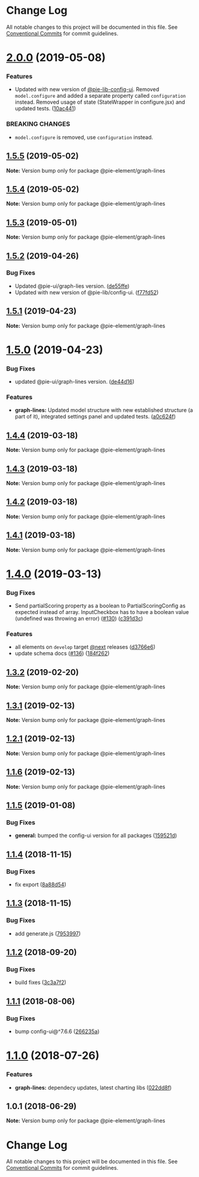 # Change Log

All notable changes to this project will be documented in this file.
See [Conventional Commits](https://conventionalcommits.org) for commit guidelines.

# [2.0.0](https://github.com/pie-framework/pie-elements/compare/@pie-element/graph-lines@1.5.5...@pie-element/graph-lines@2.0.0) (2019-05-08)


### Features

* Updated with new version of [@pie-lib-config-ui](https://github.com/pie-lib-config-ui). Removed `model.configure` and added a separate property called `configuration` instead. Removed usage of state (StateWrapper in configure.jsx) and updated tests. ([10ac441](https://github.com/pie-framework/pie-elements/commit/10ac441))


### BREAKING CHANGES

* `model.configure` is removed, use `configuration` instead.





## [1.5.5](https://github.com/pie-framework/pie-elements/compare/@pie-element/graph-lines@1.5.4...@pie-element/graph-lines@1.5.5) (2019-05-02)

**Note:** Version bump only for package @pie-element/graph-lines





## [1.5.4](https://github.com/pie-framework/pie-elements/compare/@pie-element/graph-lines@1.5.3...@pie-element/graph-lines@1.5.4) (2019-05-02)

**Note:** Version bump only for package @pie-element/graph-lines





## [1.5.3](https://github.com/pie-framework/pie-elements/compare/@pie-element/graph-lines@1.5.2...@pie-element/graph-lines@1.5.3) (2019-05-01)

**Note:** Version bump only for package @pie-element/graph-lines





## [1.5.2](https://github.com/pie-framework/pie-elements/compare/@pie-element/graph-lines@1.5.1...@pie-element/graph-lines@1.5.2) (2019-04-26)


### Bug Fixes

* Updated @pie-ui/graph-lies version. ([de55ffe](https://github.com/pie-framework/pie-elements/commit/de55ffe))
* Updated with new version of @pie-lib/config-ui. ([f77fd52](https://github.com/pie-framework/pie-elements/commit/f77fd52))





## [1.5.1](https://github.com/pie-framework/pie-elements/compare/@pie-element/graph-lines@1.5.0...@pie-element/graph-lines@1.5.1) (2019-04-23)

**Note:** Version bump only for package @pie-element/graph-lines





# [1.5.0](https://github.com/pie-framework/pie-elements/compare/@pie-element/graph-lines@1.4.4...@pie-element/graph-lines@1.5.0) (2019-04-23)


### Bug Fixes

* updated @pie-ui/graph-lines version. ([de44d16](https://github.com/pie-framework/pie-elements/commit/de44d16))


### Features

* **graph-lines:** Updated model structure with new established structure (a part of it), integrated settings panel and updated tests. ([a0c624f](https://github.com/pie-framework/pie-elements/commit/a0c624f))





## [1.4.4](https://github.com/pie-framework/pie-elements/compare/@pie-element/graph-lines@1.4.3...@pie-element/graph-lines@1.4.4) (2019-03-18)

**Note:** Version bump only for package @pie-element/graph-lines





## [1.4.3](https://github.com/pie-framework/pie-elements/compare/@pie-element/graph-lines@1.4.2...@pie-element/graph-lines@1.4.3) (2019-03-18)

**Note:** Version bump only for package @pie-element/graph-lines





## [1.4.2](https://github.com/pie-framework/pie-elements/compare/@pie-element/graph-lines@1.4.1...@pie-element/graph-lines@1.4.2) (2019-03-18)

**Note:** Version bump only for package @pie-element/graph-lines





## [1.4.1](https://github.com/pie-framework/pie-elements/compare/@pie-element/graph-lines@1.4.0...@pie-element/graph-lines@1.4.1) (2019-03-18)

**Note:** Version bump only for package @pie-element/graph-lines





# [1.4.0](https://github.com/pie-framework/pie-elements/compare/@pie-element/graph-lines@1.3.2...@pie-element/graph-lines@1.4.0) (2019-03-13)


### Bug Fixes

* Send partialScoring property as a boolean to PartialScoringConfig as expected instead of array. InputCheckbox has to have a boolean value (undefined was throwing an error) ([#130](https://github.com/pie-framework/pie-elements/issues/130)) ([c391d3c](https://github.com/pie-framework/pie-elements/commit/c391d3c))


### Features

* all elements on `develop` target [@next](https://github.com/next) releases ([d3766e6](https://github.com/pie-framework/pie-elements/commit/d3766e6))
* update schema docs ([#136](https://github.com/pie-framework/pie-elements/issues/136)) ([184f262](https://github.com/pie-framework/pie-elements/commit/184f262))





## [1.3.2](https://github.com/pie-framework/pie-elements/compare/@pie-element/graph-lines@1.3.1...@pie-element/graph-lines@1.3.2) (2019-02-20)

**Note:** Version bump only for package @pie-element/graph-lines





## [1.3.1](https://github.com/pie-framework/pie-elements/compare/@pie-element/graph-lines@1.2.1...@pie-element/graph-lines@1.3.1) (2019-02-13)

**Note:** Version bump only for package @pie-element/graph-lines





## [1.2.1](https://github.com/pie-framework/pie-elements/compare/@pie-element/graph-lines@1.1.6...@pie-element/graph-lines@1.2.1) (2019-02-13)

**Note:** Version bump only for package @pie-element/graph-lines





## [1.1.6](https://github.com/pie-framework/pie-elements/compare/@pie-element/graph-lines@1.1.5...@pie-element/graph-lines@1.1.6) (2019-02-13)

**Note:** Version bump only for package @pie-element/graph-lines





## [1.1.5](https://github.com/pie-framework/pie-elements/compare/@pie-element/graph-lines@1.1.4...@pie-element/graph-lines@1.1.5) (2019-01-08)


### Bug Fixes

* **general:** bumped the config-ui version for all packages ([159521d](https://github.com/pie-framework/pie-elements/commit/159521d))





## [1.1.4](https://github.com/pie-framework/pie-elements/compare/@pie-element/graph-lines@1.1.3...@pie-element/graph-lines@1.1.4) (2018-11-15)


### Bug Fixes

* fix export ([8a88d54](https://github.com/pie-framework/pie-elements/commit/8a88d54))





## [1.1.3](https://github.com/pie-framework/pie-elements/compare/@pie-element/graph-lines@1.1.2...@pie-element/graph-lines@1.1.3) (2018-11-15)


### Bug Fixes

* add generate.js ([7953997](https://github.com/pie-framework/pie-elements/commit/7953997))





<a name="1.1.2"></a>
## [1.1.2](https://github.com/pie-framework/pie-elements/compare/@pie-element/graph-lines@1.1.1...@pie-element/graph-lines@1.1.2) (2018-09-20)


### Bug Fixes

* build fixes ([3c3a7f2](https://github.com/pie-framework/pie-elements/commit/3c3a7f2))





<a name="1.1.1"></a>
## [1.1.1](https://github.com/pie-framework/pie-elements/compare/@pie-element/graph-lines@1.1.0...@pie-element/graph-lines@1.1.1) (2018-08-06)


### Bug Fixes

* bump config-ui@^7.6.6 ([266235a](https://github.com/pie-framework/pie-elements/commit/266235a))




<a name="1.1.0"></a>
# [1.1.0](https://github.com/pie-framework/pie-elements/compare/@pie-element/graph-lines@1.0.1...@pie-element/graph-lines@1.1.0) (2018-07-26)


### Features

* **graph-lines:** dependecy updates, latest charting libs ([022dd8f](https://github.com/pie-framework/pie-elements/commit/022dd8f))




<a name="1.0.1"></a>
## 1.0.1 (2018-06-29)




**Note:** Version bump only for package @pie-element/graph-lines

# Change Log

All notable changes to this project will be documented in this file.
See [Conventional Commits](https://conventionalcommits.org) for commit guidelines.
